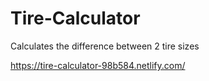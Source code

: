# Tire-Calculator
Calculates the difference between 2 tire sizes

https://tire-calculator-98b584.netlify.com/
